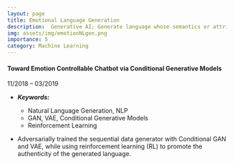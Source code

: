 ```yaml
---
layout: page
title: Emotional Language Generation
description:  Generative AI; Generate language whose semantics or attributes (e.g., emotional tones) can be controlled
img: assets/img/emotionNLgen.png
importance: 5
category: Machine Learning
---
```


#### Toward Emotion Controllable Chatbot via Conditional Generative Models

11/2018 – 03/2019

- ***Keywords:*** 
  - Natural Language Generation, NLP
  - GAN, VAE, Conditional Generative Models
  - Reinforcement Learning

- Adversarially trained the sequential data generator with Conditional GAN and VAE, while using reinforcement learning (RL) to promote the authenticity of the generated language.
